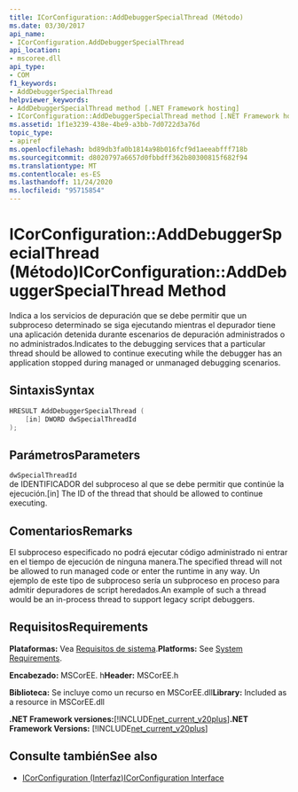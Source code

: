 ```yaml
---
title: ICorConfiguration::AddDebuggerSpecialThread (Método)
ms.date: 03/30/2017
api_name:
- ICorConfiguration.AddDebuggerSpecialThread
api_location:
- mscoree.dll
api_type:
- COM
f1_keywords:
- AddDebuggerSpecialThread
helpviewer_keywords:
- AddDebuggerSpecialThread method [.NET Framework hosting]
- ICorConfiguration::AddDebuggerSpecialThread method [.NET Framework hosting]
ms.assetid: 1f1e3239-438e-4be9-a3bb-7d0722d3a76d
topic_type:
- apiref
ms.openlocfilehash: bd89db3fa0b1814a98b016fcf9d1aeeabfff718b
ms.sourcegitcommit: d8020797a6657d0fbbdff362b80300815f682f94
ms.translationtype: MT
ms.contentlocale: es-ES
ms.lasthandoff: 11/24/2020
ms.locfileid: "95715854"
---
```

# <a name="icorconfigurationadddebuggerspecialthread-method"></a><span data-ttu-id="ad2c6-102">ICorConfiguration::AddDebuggerSpecialThread (Método)</span><span class="sxs-lookup"><span data-stu-id="ad2c6-102">ICorConfiguration::AddDebuggerSpecialThread Method</span></span>

<span data-ttu-id="ad2c6-103">Indica a los servicios de depuración que se debe permitir que un subproceso determinado se siga ejecutando mientras el depurador tiene una aplicación detenida durante escenarios de depuración administrados o no administrados.</span><span class="sxs-lookup"><span data-stu-id="ad2c6-103">Indicates to the debugging services that a particular thread should be allowed to continue executing while the debugger has an application stopped during managed or unmanaged debugging scenarios.</span></span>  
  
## <a name="syntax"></a><span data-ttu-id="ad2c6-104">Sintaxis</span><span class="sxs-lookup"><span data-stu-id="ad2c6-104">Syntax</span></span>  
  
```cpp  
HRESULT AddDebuggerSpecialThread (  
    [in] DWORD dwSpecialThreadId  
);  
```  
  
## <a name="parameters"></a><span data-ttu-id="ad2c6-105">Parámetros</span><span class="sxs-lookup"><span data-stu-id="ad2c6-105">Parameters</span></span>  

 `dwSpecialThreadId`  
 <span data-ttu-id="ad2c6-106">de IDENTIFICADOR del subproceso al que se debe permitir que continúe la ejecución.</span><span class="sxs-lookup"><span data-stu-id="ad2c6-106">[in] The ID of the thread that should be allowed to continue executing.</span></span>  
  
## <a name="remarks"></a><span data-ttu-id="ad2c6-107">Comentarios</span><span class="sxs-lookup"><span data-stu-id="ad2c6-107">Remarks</span></span>  

 <span data-ttu-id="ad2c6-108">El subproceso especificado no podrá ejecutar código administrado ni entrar en el tiempo de ejecución de ninguna manera.</span><span class="sxs-lookup"><span data-stu-id="ad2c6-108">The specified thread will not be allowed to run managed code or enter the runtime in any way.</span></span> <span data-ttu-id="ad2c6-109">Un ejemplo de este tipo de subproceso sería un subproceso en proceso para admitir depuradores de script heredados.</span><span class="sxs-lookup"><span data-stu-id="ad2c6-109">An example of such a thread would be an in-process thread to support legacy script debuggers.</span></span>  
  
## <a name="requirements"></a><span data-ttu-id="ad2c6-110">Requisitos</span><span class="sxs-lookup"><span data-stu-id="ad2c6-110">Requirements</span></span>  

 <span data-ttu-id="ad2c6-111">**Plataformas:** Vea [Requisitos de sistema](../../get-started/system-requirements.md).</span><span class="sxs-lookup"><span data-stu-id="ad2c6-111">**Platforms:** See [System Requirements](../../get-started/system-requirements.md).</span></span>  
  
 <span data-ttu-id="ad2c6-112">**Encabezado:** MSCorEE. h</span><span class="sxs-lookup"><span data-stu-id="ad2c6-112">**Header:** MSCorEE.h</span></span>  
  
 <span data-ttu-id="ad2c6-113">**Biblioteca:** Se incluye como un recurso en MSCorEE.dll</span><span class="sxs-lookup"><span data-stu-id="ad2c6-113">**Library:** Included as a resource in MSCorEE.dll</span></span>  
  
 <span data-ttu-id="ad2c6-114">**.NET Framework versiones:**[!INCLUDE[net_current_v20plus](../../../../includes/net-current-v20plus-md.md)]</span><span class="sxs-lookup"><span data-stu-id="ad2c6-114">**.NET Framework Versions:** [!INCLUDE[net_current_v20plus](../../../../includes/net-current-v20plus-md.md)]</span></span>  
  
## <a name="see-also"></a><span data-ttu-id="ad2c6-115">Consulte también</span><span class="sxs-lookup"><span data-stu-id="ad2c6-115">See also</span></span>

- [<span data-ttu-id="ad2c6-116">ICorConfiguration (Interfaz)</span><span class="sxs-lookup"><span data-stu-id="ad2c6-116">ICorConfiguration Interface</span></span>](icorconfiguration-interface.md)
